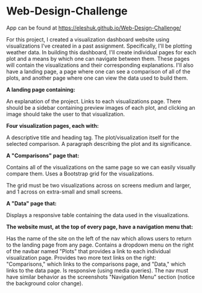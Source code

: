 # Web-Design-Challenge

App can be found at https://eleshuk.github.io/Web-Design-Challenge/

For this project, I created a visualization dashboard website using visualizations I've created in a past assignment. Specifically, I'll be plotting weather data.
In building this dashboard, I'll create individual pages for each plot and a means by which one can navigate between them. These pages will contain the visualizations and their corresponding explanations. I'll also have a landing page, a page where one can see a comparison of all of the plots, and another page where one can view the data used to build them.

**A landing page containing:**

An explanation of the project.
Links to each visualizations page. There should be a sidebar containing preview images of each plot, and clicking an image should take the user to that visualization.


**Four visualization pages, each with:**

A descriptive title and heading tag.
The plot/visualization itself for the selected comparison.
A paragraph describing the plot and its significance.


**A "Comparisons" page that:**

Contains all of the visualizations on the same page so we can easily visually compare them.
Uses a Bootstrap grid for the visualizations.

The grid must be two visualizations across on screens medium and larger, and 1 across on extra-small and small screens.


**A "Data" page that:**

Displays a responsive table containing the data used in the visualizations.


**The website must, at the top of every page, have a navigation menu that:**

Has the name of the site on the left of the nav which allows users to return to the landing page from any page.
Contains a dropdown menu on the right of the navbar named "Plots" that provides a link to each individual visualization page.
Provides two more text links on the right: "Comparisons," which links to the comparisons page, and "Data," which links to the data page.
Is responsive (using media queries). The nav must have similar behavior as the screenshots "Navigation Menu" section (notice the background color change).
